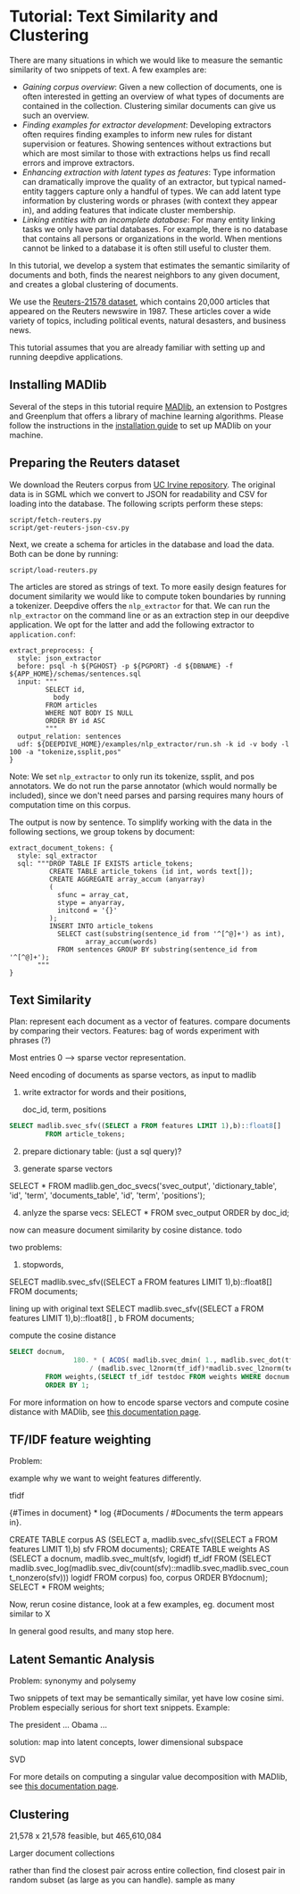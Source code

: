 # Tutorial: Text Similarity and Clustering 

There are many situations in which we would like to measure the
semantic similarity of two snippets of text. A few examples are:

* *Gaining corpus overview*: Given a new collection of documents, one is often interested
  in getting an overview of what types of documents are contained in the collection. Clustering
  similar documents can give us such an overview.
* *Finding examples for extractor development*: Developing extractors
  often requires finding examples to inform new rules for distant supervision or
  features. Showing sentences without extractions but which are most similar to
  those with extractions helps us find recall errors and improve extractors.
* *Enhancing extraction with latent types as features*: Type information can
  dramatically improve the quality of an extractor, but typical named-entity taggers
  capture only a handful of types. We can add latent type information by clustering 
  words or phrases (with context they appear in), and adding features that indicate
  cluster membership.
* *Linking entities with an incomplete database*: For many entity linking tasks we only have partial databases. For example, 
  there is no database that contains all persons or organizations in the world. When mentions
  cannot be linked to a database it is often still useful to cluster them. 

In this tutorial, we develop a system that estimates the semantic similarity of
documents and both, finds the nearest neighbors to any given document, and
creates a global clustering of documents.

We use the [Reuters-21578 dataset](http://archive.ics.uci.edu/ml/machine-learning-databases/reuters21578-mld/reuters21578.html),
which contains 20,000 articles that appeared on the Reuters newswire in 1987.
These articles cover a wide variety of topics, including political events,
natural desasters, and business news. 

This tutorial assumes that you are already familiar with setting up and running deepdive applications.

## Installing MADlib

Several of the steps in this tutorial require [MADlib](http://madlib.net/), an extension to Postgres and Greenplum
that offers a library of machine learning algorithms. Please follow the instructions in the [installation guide](https://github.com/madlib/madlib/wiki/Installation-Guide)
to set up MADlib on your machine.

## Preparing the Reuters dataset

We download the Reuters corpus from [UC Irvine repository](http://archive.ics.uci.edu/ml/machine-learning-databases/reuters21578-mld/reuters21578.html).
The original data is in SGML which we convert to JSON for readability and CSV for loading into the database. The following scripts perform these steps:

    script/fetch-reuters.py
    script/get-reuters-json-csv.py

Next, we create a schema for articles in the database and load the data. Both can be done by running:

    script/load-reuters.py

The articles are stored as strings of text. To more easily design features for document similarity we would like to compute
token boundaries by running a tokenizer. Deepdive offers the
`nlp_extractor` for that. We can run the `nlp_extractor` on the command line or as an extraction
step in our deepdive application. We opt for the latter and add the following extractor to `application.conf`:

```
extract_preprocess: {
  style: json_extractor
  before: psql -h ${PGHOST} -p ${PGPORT} -d ${DBNAME} -f ${APP_HOME}/schemas/sentences.sql
  input: """
         SELECT id,
           body
         FROM articles
         WHERE NOT BODY IS NULL
         ORDER BY id ASC
         """
  output_relation: sentences
  udf: ${DEEPDIVE_HOME}/examples/nlp_extractor/run.sh -k id -v body -l 100 -a "tokenize,ssplit,pos"
}
```

Note: We set `nlp_extractor` to only run its tokenize, ssplit, and pos annotators. We do not run the
parse annotator (which would normally be included), since we don't need parses and parsing requires
many hours of computation time on this corpus.

The output is now by sentence. To simplify working with the data in the following sections, we group
tokens by document:

```
extract_document_tokens: {
  style: sql_extractor
  sql: """DROP TABLE IF EXISTS article_tokens;
          CREATE TABLE article_tokens (id int, words text[]);
          CREATE AGGREGATE array_accum (anyarray)
          (
            sfunc = array_cat,
            stype = anyarray,
            initcond = '{}'
          ); 
          INSERT INTO article_tokens 
            SELECT cast(substring(sentence_id from '^[^@]+') as int), 
                   array_accum(words) 
            FROM sentences GROUP BY substring(sentence_id from '^[^@]+');
       """
}
```


## Text Similarity


Plan: represent each document as a vector of features.
compare documents by comparing their vectors.
Features: bag of words
experiment with phrases (?)


Most entries 0 --> sparse vector representation.

Need encoding of documents as sparse vectors,
as input to madlib


1. write extractor for words and their positions, 

   doc_id, term, positions 

```sql
SELECT madlib.svec_sfv((SELECT a FROM features LIMIT 1),b)::float8[]
         FROM article_tokens;
```



2. prepare dictionary table: (just a sql query)?

3. generate sparse vectors

SELECT * FROM madlib.gen_doc_svecs('svec_output', 'dictionary_table', 'id', 'term',
                            'documents_table', 'id', 'term', 'positions');

4. anlyze the sparse vecs:
SELECT * FROM svec_output ORDER by doc_id;

now can measure document similarity by cosine distance.
todo

two problems:
1. stopwords, 



SELECT madlib.svec_sfv((SELECT a FROM features LIMIT 1),b)::float8[]
         FROM documents;

lining up with original text
SELECT madlib.svec_sfv((SELECT a FROM features LIMIT 1),b)::float8[]
                , b
         FROM documents;

compute the cosine distance 

```sql
SELECT docnum,
                180. * ( ACOS( madlib.svec_dmin( 1., madlib.svec_dot(tf_idf, testdoc)
                    / (madlib.svec_l2norm(tf_idf)*madlib.svec_l2norm(testdoc))))/3.141592654) angular_distance
         FROM weights,(SELECT tf_idf testdoc FROM weights WHERE docnum = 1 LIMIT 1) foo
         ORDER BY 1;
```

For more information on how to encode sparse vectors and compute cosine distance with MADlib, see [this documentation page](http://doc.madlib.net/latest/group__grp__svec.html).

## TF/IDF feature weighting

Problem:

example why we want to weight features differently.


tfidf

{#Times in document} * log {#Documents / #Documents the term appears in}.

CREATE TABLE corpus AS
            (SELECT a, madlib.svec_sfv((SELECT a FROM features LIMIT 1),b) sfv
         FROM documents);
CREATE TABLE weights AS
          (SELECT a docnum, madlib.svec_mult(sfv, logidf) tf_idf
           FROM (SELECT madlib.svec_log(madlib.svec_div(count(sfv)::madlib.svec,madlib.svec_count_nonzero(sfv))) logidf
                FROM corpus) foo, corpus ORDER BYdocnum);
SELECT * FROM weights;


Now, rerun cosine distance, look at a few examples, eg. document most similar to X


In general good results, and many stop here.

## Latent Semantic Analysis

Problem: synonymy and polysemy

Two snippets of text may be semantically similar, yet have low cosine simi.
Problem especially serious for short text snippets.
Example:

The president ...
Obama ...

solution: map into latent concepts, lower dimensional subspace


SVD




For more details on computing a singular value decomposition with MADlib, see [this documentation page](http://doc.madlib.net/latest/group__grp__svd.html).

## Clustering

21,578 x 21,578
feasible, but
465,610,084

Larger document collections

rather than find the closest pair across entire collection, find closest pair in random subset (as large as you can handle).
sample as many
